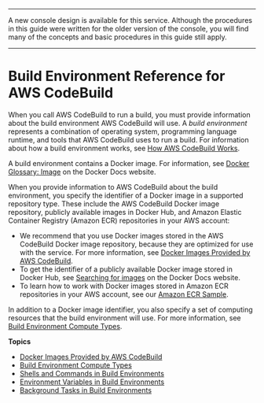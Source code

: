 --------

A new console design is available for this service\. Although the procedures in this guide were written for the older version of the console, you will find many of the concepts and basic procedures in this guide still apply\.

--------

# Build Environment Reference for AWS CodeBuild<a name="build-env-ref"></a>

When you call AWS CodeBuild to run a build, you must provide information about the build environment AWS CodeBuild will use\. A *build environment* represents a combination of operating system, programming language runtime, and tools that AWS CodeBuild uses to run a build\. For information about how a build environment works, see [How AWS CodeBuild Works](concepts.md#concepts-how-it-works)\.

A build environment contains a Docker image\. For information, see [Docker Glossary: Image](https://docs.docker.com/glossary/?term=image) on the Docker Docs website\. 

When you provide information to AWS CodeBuild about the build environment, you specify the identifier of a Docker image in a supported repository type\. These include the AWS CodeBuild Docker image repository, publicly available images in Docker Hub, and Amazon Elastic Container Registry \(Amazon ECR\) repositories in your AWS account:
+ We recommend that you use Docker images stored in the AWS CodeBuild Docker image repository, because they are optimized for use with the service\. For more information, see [Docker Images Provided by AWS CodeBuild](build-env-ref-available.md)\. 
+ To get the identifier of a publicly available Docker image stored in Docker Hub, see [Searching for images](https://docs.docker.com/docker-hub/repos/#searching-for-images) on the Docker Docs website\.
+ To learn how to work with Docker images stored in Amazon ECR repositories in your AWS account, see our [Amazon ECR Sample](sample-ecr.md)\.

In addition to a Docker image identifier, you also specify a set of computing resources that the build environment will use\. For more information, see [Build Environment Compute Types](build-env-ref-compute-types.md)\.

**Topics**
+ [Docker Images Provided by AWS CodeBuild](build-env-ref-available.md)
+ [Build Environment Compute Types](build-env-ref-compute-types.md)
+ [Shells and Commands in Build Environments](build-env-ref-cmd.md)
+ [Environment Variables in Build Environments](build-env-ref-env-vars.md)
+ [Background Tasks in Build Environments](build-env-ref-background-tasks.md)